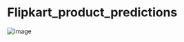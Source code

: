 # Flipkart_product_predictions
![image](https://user-images.githubusercontent.com/60474966/114272094-43b66000-9a32-11eb-9d47-16919a5d7c1c.png)

